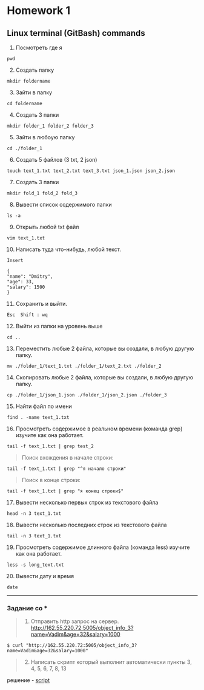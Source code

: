 # Homework 1
## Linux terminal (GitBash) commands

1) Посмотреть где я 
 
`pwd`

2) Создать папку 

`mkdir foldername`

3) Зайти в папку 

`cd foldername`

4) Создать 3 папки 

`mkdir folder_1 folder_2 folder_3`

5) Зайти в любоую папку 

`cd ./folder_1`

6) Создать 5 файлов (3 txt, 2 json) 

`touch text_1.txt text_2.txt text_3.txt json_1.json json_2.json` 

7) Создать 3 папки 

`mkdir fold_1 fold_2 fold_3` 

8) Вывести список содержимого папки 
 
  `ls -a`
  
9) Открыть любой txt файл  

 `vim text_1.txt`

10) Написать туда что-нибудь, любой текст.

`Insert`
```
{
"name": "Dmitry",
"age": 33,
"salary": 1500
}
```
11) Сохранить и выйти. 

`Esc 
Shift : wq`

12) Выйти из папки на уровень выше 

`cd ..`

13) Переместить любые 2 файла, которые вы создали, в любую другую папку.

`mv ./folder_1/text_1.txt ./folder_1/text_2.txt ./folder_2`

14) Скопировать любые 2 файла, которые вы создали, в любую другую папку.

`cp ./folder_1/json_1.json ./folder_1/json_2.json ./folder_3`

15) Найти файл по имени

`find . -name text_1.txt` 

16) Просмотреть содержимое в реальном времени (команда grep) изучите как она работает.

`tail -f text_1.txt | grep test_2`

> Поиск вхождения в начале строки:
>
`tail -f text_1.txt | grep "^я начало строки"`

>Поиск в конце строки:
>
`tail -f text_1.txt | grep "я конец строки$"`

17) Вывести несколько первых строк из текстового файла 

`head -n 3 text_1.txt`

18) Вывести несколько последних строк из текстового файла

`tail -n 3 text_1.txt`

19) Просмотреть содержимое длинного файла (команда less) изучите как она работает.

`less -s long_text.txt`

20) Вывести дату и время 

`date`

____
### __Задание со *__
> 1) Отправить http запрос на сервер.
> http://162.55.220.72:5005/object_info_3?name=Vadim&age=32&salary=1000

```$ curl "http://162.55.220.72:5005/object_info_3?name=Vadim&age=32&salary=1000"```

> 2) Написать скрипт который выполнит автоматически пункты 3, 4, 5, 6, 7, 8, 13
> 
решение - [script](https://github.com/Dmitry-bond/bash_commands/blob/main/script_hw_1.sh) 


